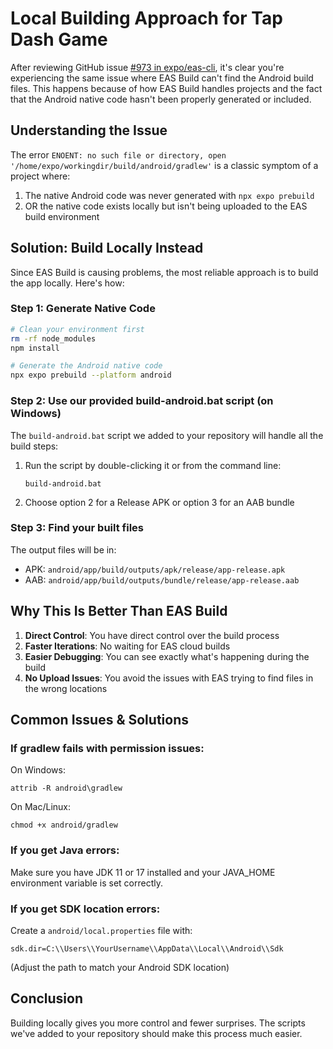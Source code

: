 # Local Building Approach for Tap Dash Game

After reviewing GitHub issue [#973 in expo/eas-cli](https://github.com/expo/eas-cli/issues/973), it's clear you're experiencing the same issue where EAS Build can't find the Android build files. This happens because of how EAS Build handles projects and the fact that the Android native code hasn't been properly generated or included.

## Understanding the Issue

The error `ENOENT: no such file or directory, open '/home/expo/workingdir/build/android/gradlew'` is a classic symptom of a project where:

1. The native Android code was never generated with `npx expo prebuild`
2. OR the native code exists locally but isn't being uploaded to the EAS build environment

## Solution: Build Locally Instead

Since EAS Build is causing problems, the most reliable approach is to build the app locally. Here's how:

### Step 1: Generate Native Code

```bash
# Clean your environment first
rm -rf node_modules
npm install

# Generate the Android native code
npx expo prebuild --platform android
```

### Step 2: Use our provided build-android.bat script (on Windows)

The `build-android.bat` script we added to your repository will handle all the build steps:

1. Run the script by double-clicking it or from the command line:
   ```
   build-android.bat
   ```

2. Choose option 2 for a Release APK or option 3 for an AAB bundle

### Step 3: Find your built files

The output files will be in:
- APK: `android/app/build/outputs/apk/release/app-release.apk`
- AAB: `android/app/build/outputs/bundle/release/app-release.aab`

## Why This Is Better Than EAS Build

1. **Direct Control**: You have direct control over the build process
2. **Faster Iterations**: No waiting for EAS cloud builds
3. **Easier Debugging**: You can see exactly what's happening during the build
4. **No Upload Issues**: You avoid the issues with EAS trying to find files in the wrong locations

## Common Issues & Solutions

### If gradlew fails with permission issues:

On Windows:
```
attrib -R android\gradlew
```

On Mac/Linux:
```
chmod +x android/gradlew
```

### If you get Java errors:

Make sure you have JDK 11 or 17 installed and your JAVA_HOME environment variable is set correctly.

### If you get SDK location errors:

Create a `android/local.properties` file with:
```
sdk.dir=C:\\Users\\YourUsername\\AppData\\Local\\Android\\Sdk
```
(Adjust the path to match your Android SDK location)

## Conclusion

Building locally gives you more control and fewer surprises. The scripts we've added to your repository should make this process much easier.
